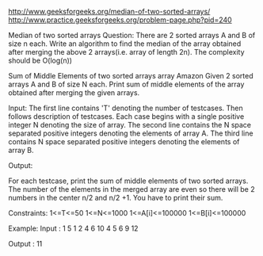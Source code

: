 http://www.geeksforgeeks.org/median-of-two-sorted-arrays/
http://www.practice.geeksforgeeks.org/problem-page.php?pid=240

Median of two sorted arrays Question: There are 2 sorted arrays A and B of size n each. Write an
algorithm to find the median of the array obtained after merging the above 2 arrays(i.e. array of
length 2n). The complexity should be O(log(n))

Sum of Middle Elements of two sorted arrays array Amazon Given 2 sorted arrays A and B of size N
each. Print sum of middle elements of the array obtained after merging the given arrays.

Input:
The first line contains 'T' denoting the number of testcases. Then follows description of testcases.
Each case begins with a single positive integer N denoting the size of array. The second line
contains the N space separated positive integers denoting the elements of array A. The third line
contains N space separated positive integers denoting the elements of array B.

Output:

For each testcase, print the sum of middle elements of two sorted arrays. The number of the elements
in the merged array are even so there will be 2 numbers in the center n/2 and n/2 +1. You have to
print their sum.

Constraints:
1<=T<=50 1<=N<=1000 1<=A[i]<=100000 1<=B[i]<=100000

Example:
Input :
1 5 1 2 4 6 10 4 5 6 9 12

Output :
11

